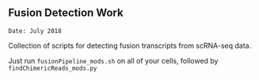 
## Fusion Detection Work

`Date: July 2018`

Collection of scripts for detecting fusion transcripts from scRNA-seq 
data.     

Just run `fusionPipeline_mods.sh` on all of your cells, followed by `findChimericReads_mods.py`        
